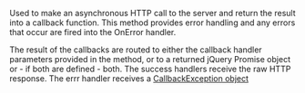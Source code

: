 ﻿Used to make an asynchronous HTTP call to the server and return the result into a callback function. This method provides error handling and any errors that occur are fired into the OnError handler.The result of the callbacks are routed to either the callback handler parameters provided in the method, or to a returned jQuery Promise object or - if both are defined - both. The success handlers receive the raw HTTP response. The errr handler receives a [CallbackException object](vfps://Topic/_1Q81D34KG)